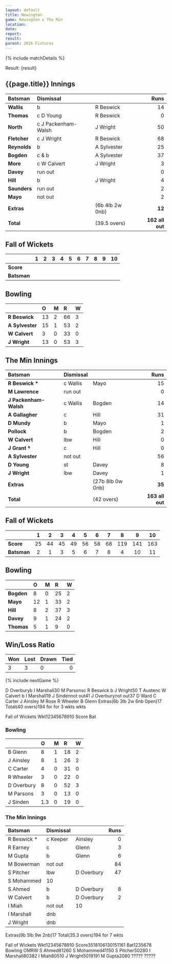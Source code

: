 ```yaml
---
layout: default
title: Newington
game: Newington v The Min
location: 
date: 
report: 
result: 
parent: 2016 Fixtures
---
```


{% include matchDetails %}

Result: {result}
 
## {{page.title}} Innings

| Batsman | Dismissal |  | Runs |
|:---|:---|---|---:|
| **Wallis** | b | R Beswick | 14 | 
| **Thomas** | c D Young | R Beswick | 0 | 
| **North** | c J Packenham-Walsh | J Wright | 50 | 
| **Fletcher** | c J Wright | R Beswick | 68 | 
| **Reynolds** | b | A Sylvester | 25 | 
| **Bogden** | c & b | A Sylvester | 37 | 
| **More** | c W Calvert | J Wright | 3 | 
| **Davey** | run out |  | 0 | 
| **Hill** | b | J Wright | 4 | 
| **Saunders** | run out |  | 2 | 
| **Mayo** | not out | | 2 | 
| **Extras** | | (6b 4lb 2w 0nb) | **12** | 
| **Total** | | (39.5 overs) | **162 all out** | 

## Fall of Wickets

| | 1 | 2 | 3 | 4 | 5 | 6 | 7 | 8 | 9 | 10 |
|---|:---:|:---:|:---:|:---:|:---:|:---:|:---:|:---:|:---:|:---:|
| **Score** |  |  |  |  |  |  |  |  |  |  |
| **Batsman** |  |  |  |  |  |  |  |  |  |  |

## Bowling

| | O | M | R | W |
|---|:---|:---|:---|:---|
| **R Beswick** | 13 | 2 | 66 | 3 | 
| **A Sylvester** | 15 | 1 | 53 | 2 | 
| **W Calvert** | 3 | 0 | 33 | 0 | 
| **J Wright** | 13 | 0 | 53 | 3 | 

## The Min Innings

| Batsman | Dismissal |  | Runs |
|:---|:---|---|---:|
| **R Beswick &#42;** | c Wallis | Mayo | 15 | 
| **M Lawrence** | run out |  | 0 | 
| **J Packenham-Walsh** | c Wallis | Bogden | 14 | 
| **A Gallagher** | c | Hill | 31 | 
| **D Mundy** | b  | Mayo | 1 | 
| **Pollock** | b | Bogden | 2 | 
| **W Calvert** | lbw | Hill | 0 | 
| **J Grant &#8224;** | c | Hill | 0 | 
| **A Sylvester** | not out |  | 56 | 
| **D Young** | st | Davey | 8 | 
| **J Wright** | lbw | Davey | 1 | 
| **Extras** | | (27b 8lb 0w 0nb) | **35** | 
| **Total** | | (42 overs) | **163 all out** | 

## Fall of Wickets

| | 1 | 2 | 3 | 4 | 5 | 6 | 7 | 8 | 9 | 10 |
|---|:---:|:---:|:---:|:---:|:---:|:---:|:---:|:---:|:---:|:---:|
| **Score** | 25 | 44 | 45 | 49 | 56 | 58 | 68 | 119 | 141 | 163 | 
| **Batsman** | 2 | 1 | 3 | 5 | 6 | 7 | 8 | 4 | 10 | 11 | 

## Bowling

| | O | M | R | W |
|---|:---|:---|:---|:---|
| **Bogden** | 8 | 0 | 25 | 2 | 
| **Mayo** | 12 | 1 | 33 | 2 | 
| **Hill** | 8 | 2 | 37 | 3 | 
| **Davey** | 9 | 1 | 24 | 2 | 
| **Thomas** | 5 | 1 | 9 | 0 |

## Win/Loss Ratio

| Won | Lost | Drawn | Tied |
|:---|:---|:---|---:|
| 3 | 3 | 0 | 0 |

{% include nextGame %}


D Overburyb I Marshall30
M Parsonsc R Beswick b J Wright50
T Austenc W Calvert b I Marshall19
J Sindennot out41
J Overburynot out37
D Ward 
C Carter
J Ainsley
M Rose
R Wheeler
B Glenn
Extras(6b 3lb 2w 6nb 0pen)17
Total(40 overs)194 for for 3 wkts wkts

Fall of Wickets
Wkt12345678910
Score
Bat

### Bowling

| | O | M | R | W |
|---|:---|:---|:---|:---|
| B Glenn | 8 | 1 | 18 | 2 |
| J Ainsley | 8 | 1 | 26 | 2 |
| C Carter | 4 | 0 | 31 | 0 |
| R Wheeler | 3 | 0 | 22 | 0 |
| D Overbury | 8 | 0 | 52 | 3 |
| M Parsons | 3 | 0 | 13 | 0 |
| J Sinden | 1.3 | 0 | 19 | 0 |


### The Min Innings

| Batsman | Dismissal |  | Runs |
|:---|:---|---|---:|
| R Beswick &#42; | c Keeper | Ainsley | 0 |
| R Earney | c | Glenn  | 3 |
| M Gupta | b | Glenn | 6 |
| M Bowerman | not out |  | 84 |
| S Pitcher | lbw | D Overbury | 47 |
| S Mohammed | 10 |
| S Ahmed | b | D Overbury | 8 |
| W Calvert | b | D Overbury | 2 |
| I Miah | not out | 10 |
| I Marshall | dnb |  |  |
| J Wright | dnb |  |  |
Extras(9b 5lb 9w 2nb)17
Total(35.3 overs)194 for 7 wkts


Fall of Wickets
Wkt12345678910
Score3518106130151161
Bat1235678
Bowling
 OMRW
S Ahmed81260
S Mohammed41150
S Pitcher50280
I Marshall80382
I Miah80510
J Wright5019191
M Gupta2080
?????
?????
